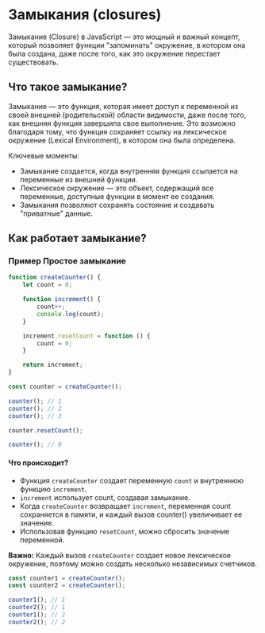 # Замыкания (closures)

Замыкание (Closure) в JavaScript — это мощный и важный концепт, который позволяет функции "запоминать" окружение, в
котором она была создана, даже после того, как это окружение перестает существовать.

## Что такое замыкание?

Замыкание — это функция, которая имеет доступ к переменной из своей внешней (родительской) области видимости, даже после
того, как внешняя функция завершила свое выполнение. Это возможно благодаря тому, что функция сохраняет ссылку на
лексическое окружение (Lexical Environment), в котором она была определена.

Ключевые моменты:

* Замыкание создается, когда внутренняя функция ссылается на переменные из внешней функции.
* Лексическое окружение — это объект, содержащий все переменные, доступные функции в момент ее создания.
* Замыкания позволяют сохранять состояние и создавать "приватные" данные.

## Как работает замыкание?

### Пример Простое замыкание

```js
function createCounter() {
    let count = 0;

    function increment() {
        count++;
        console.log(count);
    }

    increment.resetCount = function () {
        count = 0;
    }

    return increment;
}

const counter = createCounter();

counter(); // 1
counter(); // 2
counter(); // 3

counter.resetCount();

counter(); // 0
```

#### Что происходит?

* Функция `createCounter` создает переменную `count` и внутреннюю функцию `increment`.
* `increment` использует count, создавая замыкание.
* Когда `createCounter` возвращает `increment`, переменная count сохраняется в памяти, и каждый вызов counter()
  увеличивает
  ее значение.
* Использовав функцию `resetCount`, можно сбросить значение переменной.

**Важно:** Каждый вызов `createCounter` создает новое лексическое окружение, поэтому можно создать несколько независимых
счетчиков.

```js
const counter1 = createCounter();
const counter2 = createCounter();

counter1(); // 1
counter2(); // 1
counter1(); // 2
counter2(); // 2
```